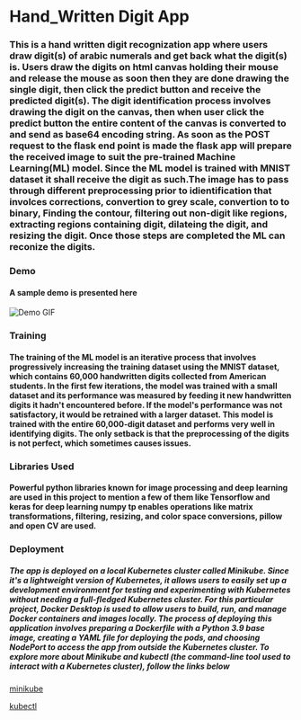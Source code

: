 # Hand_Written Digit App
### This is a hand written digit recognization app where users draw digit(s) of arabic numerals and get back what the digit(s) is. Users draw the digits on html canvas holding their mouse and release the mouse as soon then they are done drawing the single digit, then click the predict button and receive the predicted digit(s). The digit identification process involves drawing the digit on the canvas, then when user click the predict button the entire content of the canvas is converted to and send as base64 encoding string. As soon as the POST request to the flask end point is made the flask app will prepare the received image to suit the pre-trained Machine Learning(ML) model. Since the ML model is trained with MNIST dataset it shall receive the digit as such.The image has to pass through different preprocessing prior to idientification that involces corrections, convertion to grey scale, convertion to to binary, Finding the contour, filtering out non-digit like regions, extracting regions containing digit, dilateing the digit, and resizing the digit. Once those steps are completed the ML can reconize the digits.

### Demo
#### A sample demo is presented here
![Demo GIF](docs/assets/demogif/demo.gif)

### Training
#### The training of the ML model is an iterative process that involves progressively increasing the training dataset using the MNIST dataset, which contains 60,000 handwritten digits collected from American students. In the first few iterations, the model was trained with a small dataset and its performance was measured by feeding it new handwritten digits it hadn't encountered before. If the model's performance was not satisfactory, it would be retrained with a larger dataset. This model is trained with the entire 60,000-digit dataset and performs very well in identifying digits. The only setback is that the preprocessing of the digits is not perfect, which sometimes causes issues.

### Libraries Used
#### Powerful python libraries known for image processing and deep learning are used in this project to mention a few of them like Tensorflow and keras for deep learning numpy tp enables operations like matrix transformations, filtering, resizing, and color space conversions, pillow and open CV are used.

### Deployment
##### The app is deployed on a local Kubernetes cluster called Minikube. Since it's a lightweight version of Kubernetes, it allows users to easily set up a development environment for testing and experimenting with Kubernetes without needing a full-fledged Kubernetes cluster. For this particular project, Docker Desktop is used to allow users to build, run, and manage Docker containers and images locally. The process of deploying this application involves preparing a Dockerfile with a Python 3.9 base image, creating a YAML file for deploying the pods, and choosing NodePort to access the app from outside the Kubernetes cluster. To explore more about Minikube and kubectl (the command-line tool used to interact with a Kubernetes cluster), follow the links below

[minikube](https://minikube.sigs.k8s.io/docs/start)

[kubectl](https://kubernetes.io/docs/reference/kubectl/)